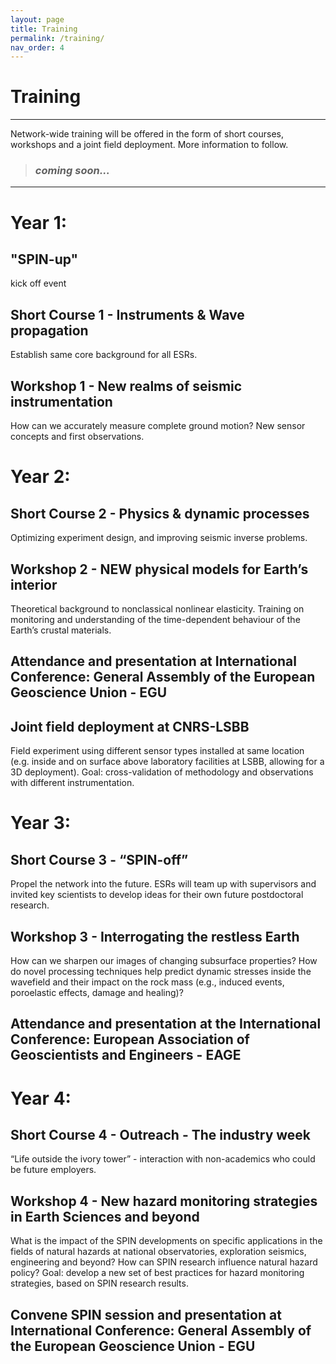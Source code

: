 ```yaml
---
layout: page
title: Training
permalink: /training/
nav_order: 4
---
```


# Training

---
Network-wide training will be offered in the form of short courses, workshops and a joint field deployment. More information to follow. 


> ### *coming soon...*  

---

# Year 1: 

## "SPIN-up" 
kick off event

## Short Course 1 - Instruments & Wave propagation 
Establish same core background for all ESRs.

## Workshop 1 - New realms of seismic instrumentation
How can we accurately measure complete ground motion? 
New sensor concepts and first observations.

# Year 2: 

## Short Course 2 - Physics & dynamic processes                                                
Optimizing experiment design, and improving 
seismic inverse problems. 

## Workshop 2 - NEW physical models for Earth’s interior                     
Theoretical background to nonclassical nonlinear elasticity. 
Training on monitoring and understanding of the time-dependent behaviour of the Earth’s crustal materials.

## Attendance and presentation at International Conference: General Assembly of the European Geoscience Union - EGU 

## Joint field deployment at CNRS-LSBB
Field experiment using different sensor types installed at same location (e.g. inside and on surface above laboratory facilities at LSBB, allowing for
a 3D deployment). Goal: cross-validation of methodology and observations with different instrumentation. 

# Year 3:

## Short Course 3 - “SPIN-off”  
Propel the network into the future. ESRs will team up with 
supervisors and invited key scientists to develop ideas for their 
own future postdoctoral research.

## Workshop 3 - Interrogating the restless Earth
How can we sharpen our images of changing subsurface 
properties? How do novel processing techniques help predict 
dynamic stresses inside the wavefield and their impact on the rock 
mass (e.g., induced events, poroelastic effects, damage and healing)? 

## Attendance and presentation at the International Conference: European Association of Geoscientists and Engineers - EAGE 

# Year 4:

## Short Course 4 - Outreach - The industry week       
“Life outside the ivory tower” - interaction with non-academics 
who could be future employers.

## Workshop 4 - New hazard monitoring strategies in Earth Sciences and beyond 
What is the impact of the SPIN developments on specific 
applications in the fields of natural hazards at national 
observatories, exploration seismics, engineering and beyond? 
How can SPIN research influence natural hazard policy?
Goal: develop a new set of best practices for hazard monitoring 
strategies, based on SPIN research results. 

## Convene SPIN session and presentation at International Conference: General Assembly of the European Geoscience Union - EGU

